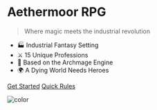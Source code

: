 # Aethermoor RPG

> Where magic meets the industrial revolution

* 🏭 Industrial Fantasy Setting
* ⚔️ 15 Unique Professions  
* 🎲 Based on the Archmage Engine
* 🌍 A Dying World Needs Heroes

[Get Started](home.md)
[Quick Rules](rules/basic-rules.md)

<!-- background color -->
![color](#1a1a1a)
